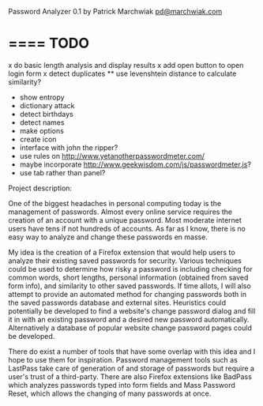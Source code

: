 Password Analyzer 0.1 by Patrick Marchwiak <pd@marchwiak.com>

====
TODO
====
x do basic length analysis and display results
x add open button to open login form
x detect duplicates
** use levenshtein distance to calculate similarity?
* show entropy
* dictionary attack
* detect birthdays
* detect names
* make options
* create icon
* interface with john the ripper?
* use rules on http://www.yetanotherpasswordmeter.com/
* maybe incorporate http://www.geekwisdom.com/js/passwordmeter.js?
* use tab rather than panel?

Project description:

One of the biggest headaches in personal computing today is the
management of passwords. Almost every online service requires the
creation of an account with a unique password. Most moderate internet
users have tens if not hundreds of accounts. As far as I know, there
is no easy way to analyze and change these passwords en masse.

My idea is the creation of a Firefox extension that would help users
to analyze their existing saved passwords for security. Various
techniques could be used to determine how risky a password is
including checking for common words, short lengths, personal
information (obtained from saved form info), and similarity to other
saved passwords. If time allots, I will also attempt to provide an
automated method for changing passwords both in the saved passwords
database and external sites. Heuristics could potentially be developed
to find a website's change password dialog and fill it in with an
existing password and a desired new password automatically.
Alternatively a database of popular website change password pages
could be developed.

There do exist a number of tools that have some overlap with this idea
and I hope to use them for inspiration. Password management tools such
as LastPass take care of generation of and storage of passwords but
require a user's trust of a third-party. There are also Firefox
extensions like BadPass which analyzes passwords typed into form
fields and Mass Password Reset, which allows the changing of many
passwords at once.  
